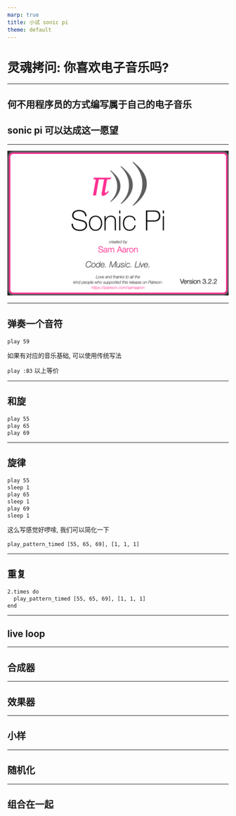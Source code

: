 ```yaml
---
marp: true
title: 小试 sonic pi
theme: default
---
```


# 灵魂拷问: 你喜欢电子音乐吗?

---

## 何不用程序员的方式编写属于自己的电子音乐

## sonic pi 可以达成这一愿望

---

![bg width:720px](assets/logo.png)

---

## 弹奏一个音符

`play 59`

如果有对应的音乐基础, 可以使用传统写法

`play :B3` 以上等价

---

## 和旋

```
play 55
play 65
play 69
```

---

## 旋律

```
play 55
sleep 1
play 65
sleep 1
play 69
sleep 1
```

这么写感觉好啰嗦, 我们可以简化一下

`play_pattern_timed [55, 65, 69], [1, 1, 1]`

---

## 重复

```
2.times do
  play_pattern_timed [55, 65, 69], [1, 1, 1]
end
```

---

## live loop

---

## 合成器

---

## 效果器

---

## 小样

---

## 随机化

---

## 组合在一起